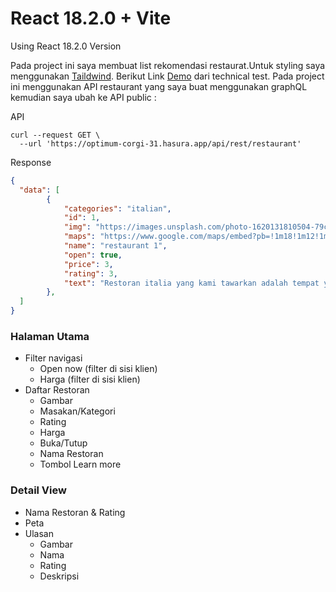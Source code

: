 # React 18.2.0 + Vite

Using React 18.2.0 Version



Pada project ini saya membuat list rekomendasi restaurat.Untuk styling saya menggunakan [Taildwind](https://tailwindcss.com/).
Berikut Link [Demo](https://666d8d9c273aa9c02c03b3d7--fanciful-cuchufli-30a3c4.netlify.app/) dari technical test.
Pada project ini menggunakan API restaurant yang saya buat menggunakan graphQL kemudian saya ubah ke API public :

API
```shell
curl --request GET \
  --url 'https://optimum-corgi-31.hasura.app/api/rest/restaurant'
```
Response
```json
{
  "data": [
        {
            "categories": "italian",
            "id": 1,
            "img": "https://images.unsplash.com/photo-1620131810504-79cc8cb61a70?crop=entropy&cs=tinysrgb&fit=crop&fm=jpg&h=700&ixid=MnwxfDB8MXxyYW5kb218MHx8cmVzdGF1cmFudHx8fHx8fDE2OTgzNTM0MTc&ixlib=rb-4.0.3&q=80&utm_campaign=api-credit&utm_medium=referral&utm_source=unsplash_source&w=900",
            "maps": "https://www.google.com/maps/embed?pb=!1m18!1m12!1m3!1d3957.8120401320184!2d112.7379284!3d-7.262220399999998!2m3!1f0!2f0!3f0!3m2!1i1024!2i768!4f13.1!3m3!1m2!1s0x2dd7f95e09ff5ded%3A0xc04881c8a397ffa1!2sHacienda!5e0!3m2!1sid!2sid!4v1698364035471!5m2!1sid!2sid",
            "name": "restaurant 1",
            "open": true,
            "price": 3,
            "rating": 3,
            "text": "Restoran italia yang kami tawarkan adalah tempat yang menyuguhkan pengalaman kuliner autentik dari Jepang, menggabungkan cita rasa yang lezat dengan atmosfer yang tenang dan indah. Dengan dekorasi yang dipenuhi elemen-elemen italia yang elegan."
        },
  ]
}
```

### Halaman Utama

- Filter navigasi
  - Open now (filter di sisi klien)
  - Harga (filter di sisi klien)
- Daftar Restoran
  - Gambar 
  - Masakan/Kategori 
  - Rating
  - Harga
  - Buka/Tutup
  - Nama Restoran
  - Tombol Learn more

### Detail View

- Nama Restoran & Rating
- Peta 
- Ulasan
  - Gambar
  - Nama
  - Rating
  - Deskripsi






